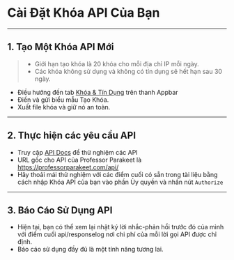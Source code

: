  Cài Đặt Khóa API Của Bạn
=======================

---

## 1. Tạo Một Khóa API Mới

> - Giới hạn tạo khóa là 20 khóa cho mỗi địa chỉ IP mỗi ngày.
> - Các khóa không sử dụng và không có tín dụng sẽ hết hạn sau 30 ngày.

- Điều hướng đến tab [Khóa & Tín Dụng](/frontend/key-management) trên thanh Appbar
- Điền và gửi biểu mẫu Tạo Khóa.
- Xuất file khóa và giữ nó an toàn.

--- 

## 2. Thực hiện các yêu cầu API

- Truy cập [API Docs](/frontend/api/docs) để thử nghiệm các API
- URL gốc cho API của Professor Parakeet là https://professorparakeet.com/api/
- Hãy thoải mái thử nghiệm với các điểm cuối có sẵn trong tài liệu bằng cách nhập Khóa API của bạn vào phần Ủy quyền và nhấn nút ```Authorize```

---

## 3. Báo Cáo Sử Dụng API

- Hiện tại, bạn có thể xem lại nhật ký lời nhắc-phản hồi trước đó của mình với điểm cuối api/responselog nơi chi phí của mỗi lời gọi API được chỉ định.
- Báo cáo sử dụng đầy đủ là một tính năng tương lai.